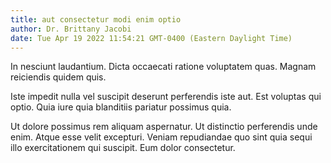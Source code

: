 ```yaml
---
title: aut consectetur modi enim optio
author: Dr. Brittany Jacobi
date: Tue Apr 19 2022 11:54:21 GMT-0400 (Eastern Daylight Time)
---
```

In nesciunt laudantium. Dicta occaecati ratione voluptatem quas. Magnam reiciendis quidem quis.

 Iste impedit nulla vel suscipit deserunt perferendis iste aut. Est voluptas qui optio. Quia iure quia blanditiis pariatur possimus quia.

 Ut dolore possimus rem aliquam aspernatur. Ut distinctio perferendis unde enim. Atque esse velit excepturi. Veniam repudiandae quo sint quia sequi illo exercitationem qui suscipit. Eum dolor consectetur.